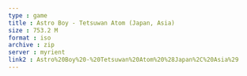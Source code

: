 ```yaml
---
type : game
title : Astro Boy - Tetsuwan Atom (Japan, Asia)
size : 753.2 M
format : iso
archive : zip
server : myrient
link2 : Astro%20Boy%20-%20Tetsuwan%20Atom%20%28Japan%2C%20Asia%29
---
```

